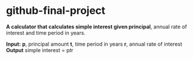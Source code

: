 # github-final-project

**A calculator that calculates simple interest given principal**, annual rate of interest and time period in years.

**Input:**
   **p**, principal amount
   **t**, time period in years
   **r**, annual rate of interest
**Output**
   simple interest = p*t*r

